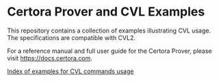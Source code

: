 # Certora Prover and CVL Examples
This repository contains a collection of examples illustrating CVL usage.
The specifications are compatible with CVL2.

For a reference manual and full user guide for the Certora Prover, please visit https://docs.certora.com.

[Index of examples for CVL commands usage](https://github.com/Certora/Examples/blob/master/CVLByExample/README.md)
